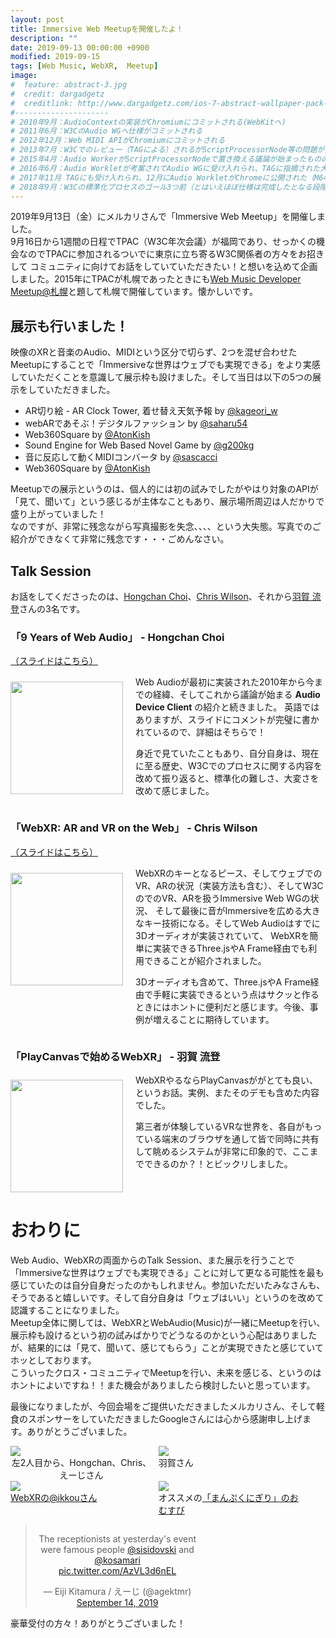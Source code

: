 ```yaml
---
layout: post
title: Immersive Web Meetupを開催したよ！
description: ""
date: 2019-09-13 00:00:00 +0900
modified: 2019-09-15
tags: [Web Music, WebXR,  Meetup]
image:
#  feature: abstract-3.jpg
#  credit: dargadgetz
#  creditlink: http://www.dargadgetz.com/ios-7-abstract-wallpaper-pack-for-iphone-5-and-ipod-touch-retina/
#---------------------
# 2010年9月：AudioContextの実装がChromiumにコミットされる(WebKitへ)
# 2011年6月：W3CのAudio WGへ仕様がコミットされる
# 2012年12月：Web MIDI APIがChromiumにコミットされる
# 2013年7月：W3Cでのレビュー（TAGによる）されるがScriptProcessorNode等の問題が指摘される
# 2015年4月：Audio WorkerがScriptProcessorNodeで置き換える議論が始まったものの動作時の問題でボツとなる
# 2016年6月：Audio Workletが考案されてAudio WGに受け入れられ、TAGに指摘された大きな問題が解決された
# 2017年11月 TAGにも受け入れられ、12月にAudio WorkletがChromeに公開された（M64）
# 2018年9月：W3Cの標準化プロセスのゴール3つ前（とはいえほぼ仕様は完成したとなる段階）のCandidate Recomandationに進む
---
```


<div style="margin-bottom:5px"> </div>

2019年9月13日（金）にメルカリさんで「Immersive Web Meetup」を開催しました。  
9月16日から1週間の日程でTPAC（W3C年次会議）が福岡であり、せっかくの機会なのでTPACに参加されるついでに東京に立ち寄るW3C関係者の方々をお招きして
コミュニティに向けてお話をしていていただきたい！と想いを込めて企画しました。2015年にTPACが札幌であったときにも[Web Music Developer Meetup@札幌](https://dev.classmethod.jp/event/web-music-developer-meetup-sapporo-report/)と題して札幌で開催しています。懐かしいです。  

## 展示も行いました！
映像のXRと音楽のAudio、MIDIという区分で切らず、2つを混ぜ合わせたMeetupにすることで「Immersiveな世界はウェブでも実現できる」をより実感していただくことを意識して展示枠も設けました。そして当日は以下の5つの展示をしていただきました。

- AR切り絵 - AR Clock Tower, 着せ替え天気予報 by <a href="https://www.twitter.com/kageori_w" target="_blank">@kageori_w</a>
- webARであそぶ！デジタルファッション by <a href="https://www.twitter.com/saharu54" target="_blank">@saharu54</a>
- Web360Square by <a href="https://www.twitter.com/AtonKish" target="_blank">@AtonKish</a>
- Sound Engine for Web Based Novel Game by <a href="https://www.twitter.com/g200kg" target="_blank">@g200kg</a>
- 音に反応して動くMIDIコンバータ by <a href="https://www.twitter.com/sascacci" target="_blank">@sascacci</a>
- Web360Square by <a href="https://www.twitter.com/AtonKish" target="_blank">@AtonKish</a>

Meetupでの展示というのは、個人的には初の試みでしたがやはり対象のAPIが「見て、聞いて」という感じるが主体なこともあり、展示場所周辺は人だかりで盛り上がっていました！  
なのですが、非常に残念ながら写真撮影を失念、、、、という大失態。写真でのご紹介ができなくて非常に残念です・・・ごめんなさい。

## Talk Session
お話をしてくださったのは、[Hongchan Choi](https://twitter.com/hochsays)、[Chris Wilson](https://twitter.com/cwilso)、それから[羽賀 流登](https://twitter.com/Mxcn3)さんの3名です。

###  「9 Years of Web Audio」 - Hongchan Choi
[（スライドはこちら）](https://docs.google.com/presentation/d/1dlZ3ThCDsYqv6QEuDi07tkK0KC3D3IxfNY4uhHa2KPc/)  
<div class="post-image-center" style="display:flex;flex-direction:row;align-items:flex-start; margin-bottom:0">
<div>
<img src="{{ site.url }}/images/2019/09/20190913_01.png" width="180px" style="margin-top:10px"/>
</div>
<div style="margin-left: 20px; width:80%">
Web Audioが最初に実装された2010年から今までの経緯、そしてこれから議論が始まる <b>Audio Device Client</b> の紹介と続きました。  
英語ではありますが、スライドにコメントが完璧に書かれているので、詳細はそちらで！
  
身近で見ていたこともあり、自分自身は、現在に至る歴史、W3Cでのプロセスに関する内容を改めて振り返ると、標準化の難しさ、大変さを改めて感じました。
</div>
</div>


###  「WebXR: AR and VR on the Web」 - Chris Wilson
[（スライドはこちら）](https://docs.google.com/presentation/d/1ukRQLp1H_gl7NMB5UZR8JMtH-qlcy37-lyNeXtGjyhE/)  
<div class="post-image-center" style="display:flex;flex-direction:row;align-items:flex-start; margin-bottom:0">
<div>
<img src="{{ site.url }}/images/2019/09/20190913_02.png" width="180px" style="margin-top:10px" />
</div>
<div style="margin-left: 20px; width:80%">
WebXRのキーとなるピース、そしてウェブでのVR、ARの状況（実装方法も含む）、そしてW3CのでのVR、ARを扱うImmersive Web WGの状況、
そして最後に音がImmersiveを広める大きなキー技術になる。そしてWeb Audioはすでに3Dオーディオが実装されていて、
WebXRを簡単に実装できるThree.jsやA Frame経由でも利用できることが紹介されました。  
  
3Dオーディオも含めて、Three.jsやA Frame経由で手軽に実装できるという点はサクッと作るときにはホントに便利だと感じます。今後、事例が増えることに期待しています。
</div>
</div>

###  「PlayCanvasで始めるWebXR」 - 羽賀 流登
<div class="post-image-center" style="display:flex;flex-direction:row;align-items:flex-start; margin-bottom:0">
<div>
<img src="{{ site.url }}/images/2019/09/20190913_03.png" width="180px" style="margin-top:10px" />
</div>
<div style="margin-left: 20px; width:80%">
WebXRやるならPlayCanvasががとても良い、というお話。実例、またそのデモも含めた内容でした。  
  
第三者が体験しているVRな世界を、各自がもっている端末のブラウザを通して皆で同時に共有して眺めるシステムが非常に印象的で、ここまでできるのか？！とビックリしました。
</div>
</div>

# おわりに
Web Audio、WebXRの両面からのTalk Session、また展示を行うことで「Immersiveな世界はウェブでも実現できる」ことに対して更なる可能性を最も感じていたのは自分自身だったのかもしれません。参加いただいたみなさんも、そうであると嬉しいです。そして自分自身は「ウェブはいい」というのを改めて認識することになりました。  
Meetup全体に関しては、WebXRとWebAudio(Music)が一緒にMeetupを行い、展示枠も設けるという初の試みばかりでどうなるのかという心配はありましたが、結果的には「見て、聞いて、感じてもらう」ことが実現できたと感じていてホッとしております。  
こういったクロス・コミュニティでMeetupを行い、未来を感じる、というのはホントによいですね！！また機会がありましたら検討したいと思っています。
  
  
最後になりましたが、今回会場をご提供いただきましたメルカリさん、そして軽食のスポンサーをしていただきましたGoogleさんには心から感謝申し上げます。ありがとうございました。


<div class="post-image-center" style="display:flex;flex-direction:row;align-items:flex-start;margin-bottom:0">
  <div style="display:flex;flex-direction:column;align-items:flex-start;width:45%;text-align:center">
    <div><img src="{{ site.url }}/images/2019/09/20190913_chris_hongchan.jpg" style="margin-bottom:0px" /></div>
    <div>左2人目から、Hongchan、Chris、えーじさん</div>
  </div>
  <div style="width:45%;margin-left:10px">
    <div><img src="{{ site.url }}/images/2019/09/20190913_haga.jpg" style="margin-bottom:0px" /></div>
    <div>羽賀さん</div>
  </div>
</div>

<div class="post-image-center" style="display:flex;flex-direction:row;align-items:flex-start;margin-bottom:0">
  <div style="display:flex;flex-direction:column;align-items:flex-start;width:45%;text-align:center">
    <div><img src="{{ site.url }}/images/2019/09/20190913_ikkou_manpuku.jpg" style="margin-bottom:0px" /></div>
    <div><a href="https://www.twitter.com/ikkou" target="_blank">WebXRの@ikkouさん</a></div>
  </div>
  <div style="float:none;width:45%;margin-left:10px">
    <div><img src="{{ site.url }}/images/2019/09/20190913_musubi.jpg" style="margin-bottom:0px" /></div>
    <div style="margin:auto">オススメの<a href="http://www.manpukumusubi.com/" target="_blank">「まんぷくにぎり」のおむすび</a></div>
  </div>
</div>

<div class="post-image-center" style="display:flex;flex-direction:row;align-items:flex-start;margin-bottom:0">
  <div style="display:flex;flex-direction:column;align-items:flex-start;width:60%;text-align:center">
  <blockquote class="twitter-tweet"><p lang="en" dir="ltr">The receptionists at yesterday&#39;s event were famous people <a href="https://twitter.com/sisidovski?ref_src=twsrc%5Etfw">@sisidovski</a> and <a href="https://twitter.com/kosamari?ref_src=twsrc%5Etfw">@kosamari</a> <a href="https://t.co/AzVL3d6nEL">pic.twitter.com/AzVL3d6nEL</a></p>&mdash; Eiji Kitamura / えーじ (@agektmr) <a href="https://twitter.com/agektmr/status/1172862027162800128?ref_src=twsrc%5Etfw">September 14, 2019</a></blockquote> <script async src="https://platform.twitter.com/widgets.js" charset="utf-8"></script>
  <div>豪華受付の方々！ありがとうございました！</div>
  </div>
</div>
